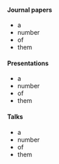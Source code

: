#### Journal papers

- a
- number
- of
- them

#### Presentations

- a
- number
- of
- them

#### Talks

- a
- number
- of
- them
